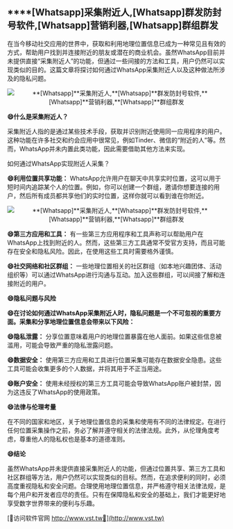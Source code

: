 ## ****[Whatsapp]**采集附近人,**[Whatsapp]**群发防封号软件,**[Whatsapp]**营销利器,**[Whatsapp]**群组群发**

在当今移动社交应用的世界中，获取和利用地理位置信息已成为一种常见且有效的方式，帮助用户找到并连接附近的朋友或潜在的商业机会。虽然WhatsApp目前并未提供直接“采集附近人”的功能，但通过一些间接的方法和工具，用户仍然可以实现类似的目的。这篇文章将探讨如何通过WhatsApp采集附近人以及这种做法所涉及的隐私问题。

 <center><img src="https://vst.tw/MP4/tuiguang/png/3.png" alt="**[Whatsapp]**采集附近人,**[Whatsapp]**群发防封号软件,**[Whatsapp]**营销利器,**[Whatsapp]**群组群发"></center>

**😄什么是采集附近人？**

采集附近人指的是通过某些技术手段，获取并识别附近使用同一应用程序的用户。这种功能在许多社交和约会应用中很常见，例如Tinder、微信的“附近的人”等。然而，WhatsApp并未内置此类功能，因此需要借助其他方法来实现。

如何通过WhatsApp实现附近人采集？

**😄利用位置共享功能：**
WhatsApp允许用户在聊天中共享实时位置，这可以用于短时间内追踪某个人的位置。例如，你可以创建一个群组，邀请你想要连接的用户，然后所有成员都共享他们的实时位置，这样你就可以看到谁在你附近。

 <center><img src="https://vst.tw/MP4/tuiguang/png/2.png" alt="**[Whatsapp]**采集附近人,**[Whatsapp]**群发防封号软件,**[Whatsapp]**营销利器,**[Whatsapp]**群组群发"></center>

**😄第三方应用和工具：**
有一些第三方应用程序和工具声称可以帮助用户在WhatsApp上找到附近的人。然而，这些第三方工具通常不受官方支持，而且可能存在安全和隐私风险。因此，在使用这些工具时需要格外谨慎。

**😄社交网络和社区群组：**
一些地理位置相关的社区群组（如本地兴趣团体、活动组织等）可以通过WhatsApp进行沟通与互动。加入这些群组，可以间接了解和连接附近的用户。

**😄隐私问题与风险**

**😄在讨论如何通过WhatsApp采集附近人时，隐私问题是一个不可忽视的重要方面。采集和分享地理位置信息会带来以下风险：**

**😄隐私泄露：**
分享位置意味着用户的地理位置暴露在他人面前。如果这些信息被滥用，可能会导致严重的隐私泄露问题。

**😄数据安全：**
使用第三方应用和工具进行位置采集可能存在数据安全隐患。这些工具可能会收集更多的个人数据，并将其用于不正当用途。

**😄账户安全：**
使用未经授权的第三方工具可能会导致WhatsApp账户被封禁，因为这违反了WhatsApp的使用政策。

**😄法律与伦理考量**

在不同的国家和地区，关于地理位置信息的采集和使用有不同的法律规定。在进行任何位置采集操作之前，务必了解并遵守相关的法律法规。此外，从伦理角度考虑，尊重他人的隐私权也是基本的道德准则。

**😄结论**

虽然WhatsApp并未提供直接采集附近人的功能，但通过位置共享、第三方工具和社区群组等方法，用户仍然可以实现类似的目标。然而，在追求便利的同时，必须高度重视隐私和安全问题。合理使用地理位置信息，并严格遵守相关法律法规，是每个用户和开发者应尽的责任。只有在保障隐私和安全的基础上，我们才能更好地享受数字世界带来的便利与乐趣。


[👻访问软件官网 http://www.vst.tw👻](http://www.vst.tw)
